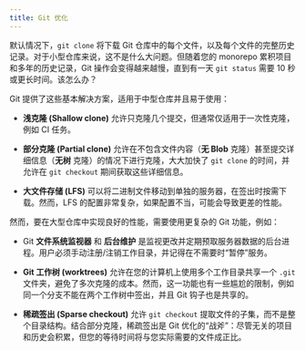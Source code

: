 ```yaml
---
title: Git 优化
---
```


默认情况下，`git clone` 将下载 Git 仓库中的每个文件，以及每个文件的完整历史记录。对于小型仓库来说，这不是什么大问题。但随着您的 monorepo 累积项目和多年的历史记录，Git 操作会变得越来越慢，直到有一天 `git status` 需要 10 秒或更长时间。该怎么办？

Git 提供了这些基本解决方案，适用于中型仓库并且易于使用：

- **浅克隆 (Shallow clone)** 允许只克隆几个提交，但通常仅适用于一次性克隆，例如 CI 任务。

- **部分克隆 (Partial clone)** 允许在不包含文件内容（**无 Blob** 克隆）甚至提交详细信息（**无树** 克隆）的情况下进行克隆，大大加快了 `git clone` 的时间，并允许在 `git checkout` 期间获取这些详细信息。

- **大文件存储 (LFS)** 可以将二进制文件移动到单独的服务器，在签出时按需下载。然而，LFS 的配置非常复杂，如果配置不当，可能会导致更差的性能。

然而，要在大型仓库中实现良好的性能，需要使用更复杂的 Git 功能，例如：

- Git **文件系统监视器** 和 **后台维护** 是监视更改并定期预取服务器数据的后台进程。用户必须手动注册/注销工作目录，并记得在不需要时“暂停”服务。

- **Git 工作树 (worktrees)** 允许在您的计算机上使用多个工作目录共享一个 `.git` 文件夹，避免了多次克隆的成本。然而，这一功能也有一些尴尬的限制，例如同一个分支不能在两个工作树中签出，并且 Git 钩子也是共享的。

- **稀疏签出 (Sparse checkout)** 允许 `git checkout` 提取文件的子集，而不是整个目录结构。结合部分克隆，稀疏签出是 Git 优化的“战斧”：尽管无关的项目和历史会积累，但您的等待时间将与您实际需要的文件成正比。
